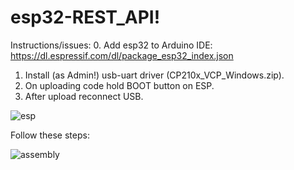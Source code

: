 # esp32-REST_API!

Instructions/issues:
0. Add esp32 to Arduino IDE: https://dl.espressif.com/dl/package_esp32_index.json
1. Install (as Admin!) usb-uart driver (CP210x_VCP_Windows.zip).
2. On uploading code hold BOOT button on ESP.
3. After upload reconnect USB.


![esp](esp.jpg)

Follow these steps:

![assembly](https://user-images.githubusercontent.com/85460283/199716977-d212d03a-50b4-4cee-9fca-b8ade1794599.png)
